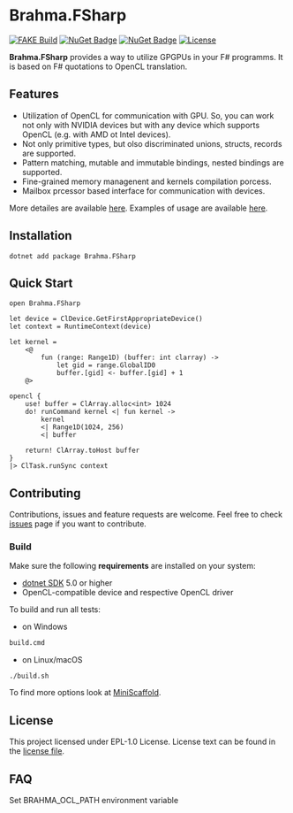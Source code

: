 # Brahma.FSharp 

[![FAKE Build](https://github.com/YaccConstructor/Brahma.FSharp/actions/workflows/build-on-push.yml/badge.svg)](https://github.com/YaccConstructor/Brahma.FSharp/actions/workflows/build-on-push.yml) 
[![NuGet Badge](https://buildstats.info/nuget/Brahma.FSharp)](https://www.nuget.org/packages/Brahma.FSharp/)
[![NuGet Badge](https://buildstats.info/nuget/Brahma.FSharp?includePreReleases=true)](https://www.nuget.org/packages/Brahma.FSharp/)
[![License](https://img.shields.io/badge/License-EPL_1.0-red.svg)](https://opensource.org/licenses/EPL-1.0)

**Brahma.FSharp** provides a way to utilize GPGPUs in your F# programms. It is based on F# quotations to OpenCL translation.

## Features
* Utilization of OpenCL for communication with GPU. So, you can work not only with NVIDIA devices but with any device which supports OpenCL (e.g. with AMD ot Intel devices).
* Not only primitive types, but olso discriminated unions, structs, records are supported.
* Pattern matching, mutable and immutable bindings, nested bindings are supported.
* Fine-grained memory managenent and kernels compilation porcess.
* Mailbox prcessor based interface for communication with devices.

More detailes are available [here](https://yaccconstructor.github.io/Brahma.FSharp/).
Examples of usage are available [here](https://github.com/YaccConstructor/Brahma.FSharp.Examples).

## Installation
```shell
dotnet add package Brahma.FSharp
```

## Quick Start
```f# script
open Brahma.FSharp

let device = ClDevice.GetFirstAppropriateDevice()
let context = RuntimeContext(device)

let kernel =
    <@
        fun (range: Range1D) (buffer: int clarray) ->
            let gid = range.GlobalID0
            buffer.[gid] <- buffer.[gid] + 1
    @>

opencl {
    use! buffer = ClArray.alloc<int> 1024
    do! runCommand kernel <| fun kernel ->
        kernel
        <| Range1D(1024, 256)
        <| buffer

    return! ClArray.toHost buffer
}
|> ClTask.runSync context
```

## Contributing
Contributions, issues and feature requests are welcome.
Feel free to check [issues](https://github.com/YaccConstructor/Brahma.FSharp/issues) page if you want to contribute.

[//]: # (We use [MiniScaffold]&#40;https://github.com/TheAngryByrd/MiniScaffold&#41; template for this library.)

### Build
Make sure the following **requirements** are installed on your system:
- [dotnet SDK](https://dotnet.microsoft.com/en-us/download/dotnet/5.0) 5.0 or higher
- OpenCL-compatible device and respective OpenCL driver

To build and run all tests:

- on Windows
```cmd
build.cmd 
```

- on Linux/macOS
```shell
./build.sh 
```
To find more options look at [MiniScaffold](https://github.com/TheAngryByrd/MiniScaffold).

## License
This project licensed under EPL-1.0 License. License text can be found in the [license file](https://github.com/YaccConstructor/Brahma.FSharp/blob/master/LICENSE.md).

## FAQ
Set BRAHMA_OCL_PATH environment variable
 
